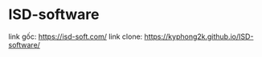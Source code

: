 # ISD-software
link gốc: https://isd-soft.com/
link clone: https://kyphong2k.github.io/ISD-software/
